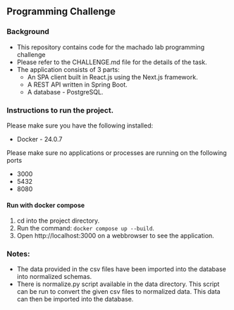 ## Programming Challenge

### Background
- This repository contains code for the machado lab programming challenge
- Please refer to the CHALLENGE.md file for the details of the task.
- The application consists of 3 parts:
    - An SPA client built in React.js using the Next.js framework.
    - A REST API written in Spring Boot.
    - A database - PostgreSQL.

### Instructions to run the project.
Please make sure you have the following installed:
- Docker - 24.0.7

Please make sure no applications or processes are running on the following ports
- 3000
- 5432
- 8080

#### Run with docker compose
1. cd into the project directory.
2. Run the command: `docker compose up --build`.
3. Open http://localhost:3000 on a webbrowser to see the application.

### Notes:
- The data provided in the csv files have been imported into the database into normalized schemas.
- There is normalize.py script available in the data directory. This script can be run to convert the given csv files to normalized data. This data can then be imported into the database.
